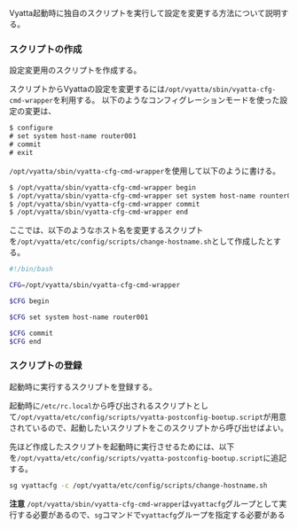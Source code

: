 Vyatta起動時に独自のスクリプトを実行して設定を変更する方法について説明する。

### スクリプトの作成
設定変更用のスクリプトを作成する。

スクリプトからVyattaの設定を変更するには`/opt/vyatta/sbin/vyatta-cfg-cmd-wrapper`を利用する。
以下のようなコンフィグレーションモードを使った設定の変更は、

```txt
$ configure
# set system host-name router001
# commit
# exit
```

`/opt/vyatta/sbin/vyatta-cfg-cmd-wrapper`を使用して以下のように書ける。

```bash
$ /opt/vyatta/sbin/vyatta-cfg-cmd-wrapper begin
$ /opt/vyatta/sbin/vyatta-cfg-cmd-wrapper set system host-name rounter001
$ /opt/vyatta/sbin/vyatta-cfg-cmd-wrapper commit
$ /opt/vyatta/sbin/vyatta-cfg-cmd-wrapper end
```

ここでは、以下のようなホスト名を変更するスクリプトを`/opt/vyatta/etc/config/scripts/change-hostname.sh`として作成したとする。

```bash
#!/bin/bash

CFG=/opt/vyatta/sbin/vyatta-cfg-cmd-wrapper

$CFG begin

$CFG set system host-name router001

$CFG commit
$CFG end
```

### スクリプトの登録
起動時に実行するスクリプトを登録する。

起動時に`/etc/rc.local`から呼び出されるスクリプトとして`/opt/vyatta/etc/config/scripts/vyatta-postconfig-bootup.script`が用意されているので、起動したいスクリプトをこのスクリプトから呼び出せばよい。

先ほど作成したスクリプトを起動時に実行させるためには、以下を`/opt/vyatta/etc/config/scripts/vyatta-postconfig-bootup.script`に追記する。

```bash
sg vyattacfg -c /opt/vyatta/etc/config/scripts/change-hostname.sh
```

**注意** `/opt/vyatta/sbin/vyatta-cfg-cmd-wrapper`は`vyattacfg`グループとして実行する必要があるので、`sg`コマンドで`vyattacfg`グループを指定する必要がある